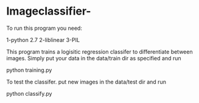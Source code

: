 Imageclassifier-
================
To run this program you need: 

1-python 2.7
2-liblinear
3-PIL

This program trains a logisitic regression classifer to differentiate between images.
Simply put your data in the data/train dir as specified and run 

python training.py

To test the classifer. put new images in the data/test dir and run

python classify.py


